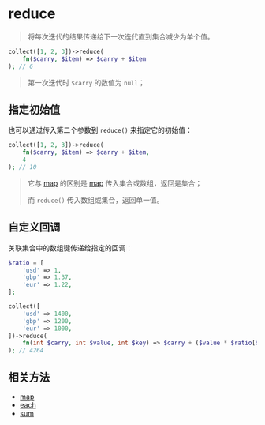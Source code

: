 # reduce

> 将每次迭代的结果传递给下一次迭代直到集合减少为单个值。

```php
collect([1, 2, 3])->reduce(
    fn($carry, $item) => $carry + $item
); // 6
```

> 第一次迭代时 `$carry` 的数值为 `null`；

## 指定初始值

也可以通过传入第二个参数到 `reduce()` 来指定它的初始值：

```php
collect([1, 2, 3])->reduce(
    fn($carry, $item) => $carry + $item,
    4
); // 10
```

> 它与 [map](map.md) 的区别是 [map](map.md) 传入集合或数组，返回是集合；
> 
> 而 `reduce()` 传入数组或集合，返回单一值。

## 自定义回调

关联集合中的数组键传递给指定的回调：

```php
$ratio = [
    'usd' => 1,
    'gbp' => 1.37,
    'eur' => 1.22,
];

collect([
    'usd' => 1400,
    'gbp' => 1200,
    'eur' => 1000,
])->reduce(
    fn(int $carry, int $value, int $key) => $carry + ($value * $ratio[$key])
); // 4264
```

## 相关方法

- [map](map.md)
- [each](each.md)
- [sum](sum.md)

